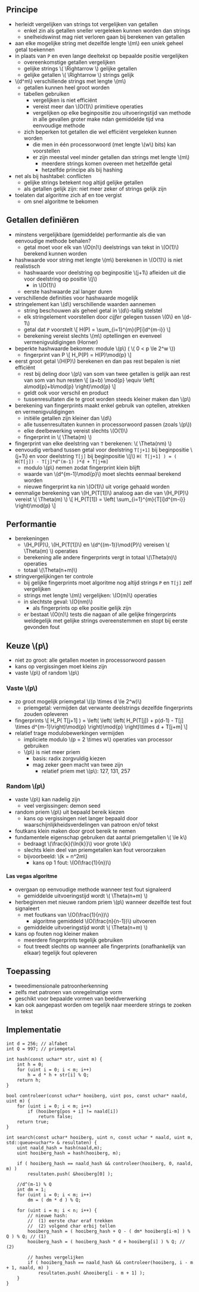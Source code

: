 
## Principe

* herleidt vergelijken van strings tot vergelijken van getallen
    * enkel zin als getallen sneller vergeleken kunnen worden dan strings
    * snelheidswinst mag niet verloren gaan bij berekenen van getallen
* aan elke mogelijke string met dezelfde lengte \\(m\\) een uniek geheel getal toekennen
* in plaats van `P` en even lange deeltekst op bepaalde positie vergelijken
    * overeenkomstige getallen vergelijken
    * gelijke strings \\( \Rightarrow \\) gelijke getallen
    * gelijke getallen \\( \Rightarrow \\) strings gelijk
* \\(d^m\\) verschillende strings met lengte \\(m\\)
    * getallen kunnen heel groot worden
    * tabellen gebruiken
        * vergelijken is niet efficiënt
        * vereist meer dan \\(O(1)\\) primitieve operaties
        * vergelijken op elke beginpositie zou uitvoeringstijd van methode in alle gevallen groter make ndan gemiddelde tijd vna eenvoudige methode
    * zich beperken tot getallen die wel efficiënt vergeleken kunnen worden
        * die men in één processorwoord (met lengte \\(w\\) bits) kan voorstellen
        * er zijn meestal veel minder getallen dan strings met lengte \\(m\\)
            * meerdere strings komen overeen met hetzelfde getal
            * hetzelfde principe als bij hashing
* net als bij hashtabel: conflicten
    * gelijke strings betekent nog altijd gelijke getallen
    * als getallen gelijk zijn: niet meer zeker of strings gelijk zijn
* toelaten dat algoritme zich af en toe vergist
    * om snel algoritme te bekomen

##  Getallen definiëren

* minstens vergelijkbare (gemiddelde) performantie als die van eenvoudige methode behalen?
    * getal moet voor elk van \\(O(n)\\) deelstrings van tekst in \\(O(1)\\) berekend kunnen worden
* hashwaarde voor string met lengte \\(m\\) berekenen in \\(O(1)\\) is niet realistisch
    * hashwaarde voor deelstring op beginpositie \\(j+1\\) afleiden uit die voor deelstring op positie \\(j\\)
        * in \\(O(1)\\)
    * eerste hashwaarde zal langer duren
* verschillende definities voor hashwaarde mogelijk
* stringelement kan \\(d\\) verschillende waarden aannemen
    * string beschouwen als geheel getal in \\(d\\)-tallig stelstel
    * elk stringelement voorstellen door *cijfer* gelegen tussen \\(0\\) en \\(d-1\\)
    * getal dat `P` voorstelt
      \\[
        H(P) = \sum_{i=1}^{m}{P[i]d^{m-i}}
      \\]
    * berekening vereist slechts \\(m\\) optellingen en evenveel vermenigvuldigingen (Horner)
* beperkte hashwaarde bekomen: module \\(p\\) ( \\( 0 < p \le 2^w \\))
    * fingerprint van P
      \\[
        H_P(P) = H(P)\mod{p}
      \\]
* eerst groot getal \\(H(P)\\) berekenen en dan pas rest bepalen is niet efficiënt
    * rest bij deling door \\(p\\) van som van twee getallen is gelijk aan rest van som van hun resten
      \\[
        (a+b) \mod{p} \equiv \left( a\mod{p}+b\mod{p} \right)\mod{p}
      \\]
    * geldt ook voor verschil en product
    * tussenresultaten die te groot worden steeds kleiner maken dan \\(p\\)
* berekening van fingerprints maakt enkel gebruik van optellen, atrekken en vermenigvuldigingen
    * initiële getallen zijn kleiner dan \\(d\\)
    * alle tussenresultaten kunnen in processorwoord passen (zoals \\(p\\))
    * elke deelbewerking vereist slechts \\(O(1)\\)
    * fingerprint in \\( \Theta(m) \\)
* fingerprint van elke deelstring van `T` berekenen: \\( \Theta(nm) \\)
* eenvoudig verband tussen getal voor deelstring `T[j+1]` bij beginpositie \\(j+1\\) en voor deelstring `T[j]` bij beginpositie \\(j\\)
  `H( T[j+1] ) = ( H(T[j]) - T[j]*d^(m-1) )*d + T[j+m]`
    * modulo \\(p\\) nemen zodat fingerprint klein blijft
    * waarde van \\(d^{m-1}\mod{p}\\) moet slechts eenmaal berekend worden
    * nieuwe fingerprint ka nin \\(O(1)\\) uit vorige gehaald worden
* eenmalige berekening van \\(H_P(T[1])\\) analoog aan die van \\(H_P(P)\\) vereist \\( \Theta(m) \\)
  \\[
    H_P(T[1]) = \left( \sum_{i=1}^{m}{T[i]d^{m-i}} \right)\mod{p}
  \\]

## Performantie

* berekeningen
    * \\(H_P(P)\\), \\(H_P(T[1])\\) en \\(d^{(m-1)}\mod{P}\\) vereisen \\( \Theta(m) \\) operaties
    * berekening alle andere fingerprints vergt in totaal \\(\Theta(n)\\) operaties
    * totaal \\(\Theta(n+m)\\)
* stringvergelijkingen ter controle
    * bij gelijke fingerprints moet algoritme nog altijd strings `P` en `T[j]` zelf vergelijken
    * strings met lengte \\(m\\) vergelijken: \\(O(m)\\) operaties
    * in slechtste geval: \\(O(nm)\\)
        * als fingerprints op elke positie gelijk zijn
    * er bestaat \\(O(n)\\) tests die nagaan of alle gelijke fringerprints weldegelijk met gelijke strings overeenstemmen en stopt bij eerste gevonden fout

## Keuze \\(p\\)

* niet zo groot: alle getallen moeten in processorwoord passen
* kans op vergissingen moet kleins zijn
* vaste \\(p\\) of random \\(p\\)

### Vaste \\(p\\)

* zo groot mogelijk priemgetal \\((p \times d \le 2^w)\\)
    * priemgetal: vermijden dat verwante deelstrings dezelfde fingerprints zouden opleveren
* fingerprints
  \\[
    H_P( T[j+1] ) = \left( \left( \left( H_P(T[j]) + p(d-1) - T[j] \times d^{m-1}\right)\mod{p} \right)\mod{p} \right)\times d + T[j+m]
  \\]
* relatief trage modulobewerkingen vermijden
    * impliciete modulo \\(p = 2 \times w\\) operaties van processor gebruiken
    * \\(p\\) is niet meer priem
        * basis: radix zorgvuldig kiezen
        * mag zeker geen macht van twee zijn
            * relatief priem met \\(p\\): 127, 131, 257

### Random \\(p\\)

* vaste \\(p\\) kan nadelig zijn
    * veel vergissingen: demon seed
* random priem \\(p\\) uit bepaald bereik kiezen
    * kans op vergissingen niet langer bepaald door waarschijnlijkheidsverdelingen van patroon en/of tekst
* foutkans klein maken door groot bereik te nemen
* fundamentele eigenschap gebruiken dat aantal priemgetallen \\( \le k\\)
    * bedraagt \\(\frac{k}{\ln{k}}\\) voor grote \\(k\\)
    * slechts klein deel van priemgetallen kan fout veroorzaken
    * bijvoorbeeld: \\(k = n^2m\\)
        * kans op 1 fout: \\(O(\frac{1}{n})\\)

#### Las vegas algoritme

* overgaan op eenvoudige methode wanneer test fout signaleerd
    * gemiddelde uitvoeringstijd wordt \\( \Theta(n+m) \\)
* herbeginnen met nieuwe random priem \\(p\\) wanneer dezelfde test fout signaleert
    * met foutkans van \\(O(\frac{1}{n})\\)
        * algoritme gemiddeld \\(O(\frac{n}{n-1})\\) uitvoeren
    * gemiddelde uitvoeringstijd wordt \\( \Theta(n+m) \\)
* kans op fouten nog kleiner maken
    * meerdere fingerprints tegelijk gebruiken
    * fout treedt slechts op wanneer alle fingerprints (onafhankelijk van elkaar) tegelijk fout opleveren


## Toepassing

* tweedimensionale patroonherkenning
* zelfs met patronen van onregelmatige vorm
* geschikt voor bepaalde vormen van beeldverwerking
* kan ook aangepast worden om tegelijk naar meerdere strings te zoeken in tekst


## Implementatie

```
int d = 256; // alfabet
int Q = 997; // priemgetal

int hash(const uchar* str, uint m) {
    int h = 0;
    for (uint i = 0; i < m; i++)
        h = d * h + str[i] % Q;
    return h;
}

bool controleer(const uchar* hooiberg, uint pos, const uchar* naald, uint m) {
    for (uint i = 0; i < m; i++)
        if (hooiberg[pos + i] != naald[i])
            return false;
    return true;
}

int search(const uchar* hooiberg, uint n, const uchar * naald, uint m, std::queue<uchar*> & resultaten) {
    uint naald_hash = hash(naald,m);
    uint hooiberg_hash = hash(hooiberg, m);

    if ( hooiberg_hash == naald_hash && controleer(hooiberg, 0, naald, m) )
        resultaten.push( &hooiberg[0] );

    //d^(m-1) % Q
    int dm = 1;
    for (uint i = 0; i < m; i++)
        dm = ( dm * d ) % Q;

    for (uint i = m; i < n; i++) {
        // nieuwe hash:
        //  (1) eerste char eraf trekken
        //  (2) volgend char erbij tellen
        hooiberg_hash = ( hooiberg_hash + Q - ( dm* hooiberg[i-m] ) % Q ) % Q; // (1) 
        hooiberg_hash = ( hooiberg_hash * d + hooiberg[i] ) % Q; // (2) 

        // hashes vergelijken
        if ( hooiberg_hash == naald_hash && controleer(hooiberg, i - m + 1, naald, m) )
            resultaten.push( &hooiberg[i - m + 1] );
    }
}
```
